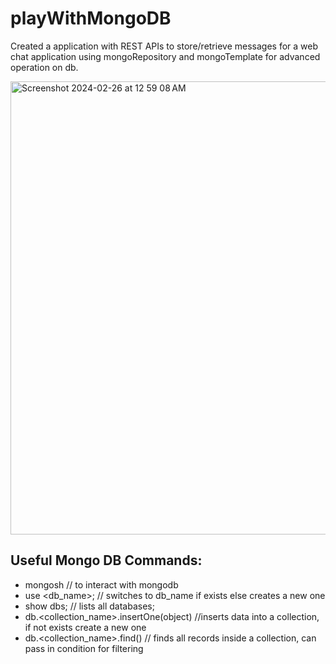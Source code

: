 # playWithMongoDB

Created a application with REST APIs to store/retrieve messages for a web chat application using mongoRepository and mongoTemplate for advanced operation on db.

<img width="725" alt="Screenshot 2024-02-26 at 12 59 08 AM" src="https://github.com/RJ2523/playWithMongoDB/assets/33192364/6cb0c5ad-8aa8-4111-adaa-c40f0fb45338">


## Useful Mongo DB Commands:
- mongosh // to interact with mongodb
- use <db_name>; // switches to db_name if exists else creates a new one
- show dbs; // lists all databases;
- db.<collection_name>.insertOne(object) //inserts data into a collection, if not exists create a new one
- db.<collection_name>.find() // finds all records inside a collection, can pass in condition for filtering
